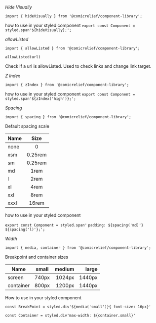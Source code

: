 _Hide Visually_

`import { hideVisually } from '@comicrelief/component-library';`

how to use in your styled component
`export const Component = styled.span'${hideVisually};';`

_allowListed_

`import { allowListed } from '@comicrelief/component-library';`

`allowListed(url)`

Check if a url is allowListed. Used to check links and change link target.

_Z Index_

`import { zIndex } from '@comicrelief/component-library';`

how to use in your styled component
`export const Component = styled.span'${zIndex('high')};';`

_Spacing_

`import { spacing } from '@comicrelief/component-library';`

Default spacing scale

| Name |  Size   |
| :--- | :-----: |
| none |    0    |
| xsm  | 0.25rem |
| sm   | 0.25rem |
| md   |  1rem   |
| l    |  2rem   |
| xl   |  4rem   |
| xxl  |  8rem   |
| xxxl |  16rem  |

how to use in your styled component

`export const Component = styled.span'`
`padding: ${spacing('md)'} ${spacing('l)'};';`

_Width_

`import { media, container } from '@comicrelief/component-library';`

 Breakpoint and container sizes

| Name   |      small      |  medium | large |
|----------|:-------------:|------:| ------:|
| screen   | 740px           | 1024px  |1440px    |
| container |   800px        | 1200px  |1440px    |

How to use in your styled component

`const BreakPoint = styled.div'${media('small')}{ font-size: 16px}'`

`const Container = styled.div'max-width: ${container.small}'`

